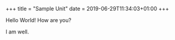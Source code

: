 +++
title = "Sample Unit"
date =  2019-06-29T11:34:03+01:00
+++

Hello World! How are you?

I am well.